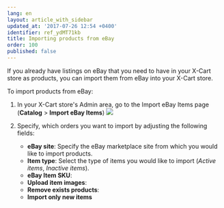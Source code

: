 ```yaml
---
lang: en
layout: article_with_sidebar
updated_at: '2017-07-26 12:54 +0400'
identifier: ref_ydMT71kb
title: Importing products from eBay
order: 100
published: false
---
```

If you already have listings on eBay that you need to have in your X-Cart store as products, you can import them from eBay into your X-Cart store.

To import products from eBay:

1.  In your X-Cart store's Admin area, go to the Import eBay Items page (**Catalog** > **Import eBay Items**)
    ![]({{site.baseurl}}/attachments/9306779/9439199.png)

2.  Specify, which orders you want to import by adjusting the following fields:
    * **eBay site**: Specify the eBay marketplace site from which you would like to import products.
    * **Item type**: Select the type of items you would like to import (_Active items_, _Inactive items_).
    * **eBay Item SKU**: 
    * **Upload item images**:
    * **Remove exists products**:
    * **Import only new items**
